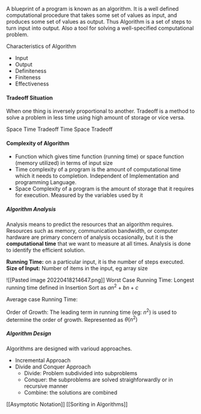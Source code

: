 A blueprint of a program is known as an algorithm.
It is a well defined computational procedure that takes some set of values as input, and produces some set of values as output. Thus Algorithm is a set of steps to turn input into output. Also a tool for solving a well-specified computational problem.

Characteristics of Algorithm
* Input
* Output
* Definiteness
* Finiteness
* Effectiveness

#### Tradeoff Situation
When one thing is inversely proportional to another.
Tradeoff is a method to solve a problem in less time using high amount of storage or vice versa.

Space Time Tradeoff
Time Space Tradeoff

#### Complexity of Algorithm
* Function which gives time function (running time) or space function (memory utilized) in terms of input size
* Time complexity of a program is the amount of computational time which it needs to completion. Independent of Implementation and programming Language.
* Space Complexity of a program is the amount of storage that it requires for execution. Measured by the variables used by it

##### Algorithm Analysis
Analysis means to predict the resources that an algorithm requires. Resources such as memory, communication bandwidth, or computer hardware are primary concern of analysis occasionally, but it is the **computational time** that we want to measure at all times.
Analysis is done to identify the efficient solution.

**Running Time:** on a particular input, it is the number of steps executed.
**Size of Input:** Number of items in the input, eg array size

![[Pasted image 20220418214647.png]]
Worst Case Running Time: Longest running time defined in Insertion Sort as
$an^2+bn+c$

Average case Running Time:

Order of Growth: The leading term in running time (eg: $n^2$) is used to determine the order of growth. Represented as $\theta (n^2)$

##### Algorithm Design
Algorithms are designed with varioud approaches.
* Incremental Approach
* Divide and Conquer Approach
	* Divide: Problem subdivided into subproblems
	* Conquer: the subproblems are solved straighforwardly or in recursive manner
	* Combine: the solutions are combined

[[Asymptotic Notation]]
[[Soriting in Algorithms]]
